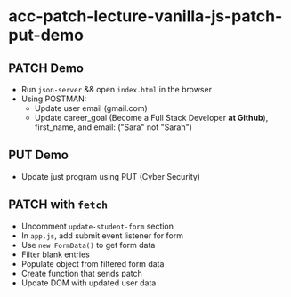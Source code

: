 # acc-patch-lecture-vanilla-js-patch-put-demo

## PATCH Demo

- Run `json-server` && open `index.html` in the browser
- Using POSTMAN:
    - Update user email (gmail.com)
    - Update career_goal (Become a Full Stack Developer **at Github**), first_name, and email: ("Sara" not "Sarah")


## PUT Demo

- Update just program using PUT (Cyber Security)

## PATCH with `fetch`

- Uncomment `update-student-form` section
- In `app.js`, add submit event listener for form
- Use `new FormData()` to get form data
- Filter blank entries
- Populate object from filtered form data
- Create function that sends patch
- Update DOM with updated user data